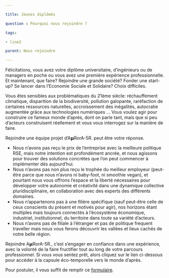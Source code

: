 ```yaml
---

title: Jeunes diplômés

question : Pourquoi nous rejoindre ? 

tags:

- line2

parent: Nous rejoindre

---
```


Félicitations, vous avez votre diplôme universitaire, d’ingénieurs ou de managers en poche ou vous avez une première expérience professionnelle. Et maintenant, que faire? Rejoindre une grande société? Fonder une start-up? Se lancer dans l’Economie Sociale et Solidaire? Choix difficiles.

Vous êtes sensibles aux problématiques du 21ème siècle: réchauffement climatique, disparition de la biodiversité, pollution galopante, raréfaction de certaines ressources naturelles, accroissement des inégalités, autocratie augmentée grâce aux technologies numériques … Vous voulez agir pour construire ce fameux monde d’après, dont on parle tant, mais que si peu d’acteurs construisent réellement et vous vous interrogez sur la manière de faire.

Rejoindre une équipe projet d’A𝝻RorA-5R. peut être votre réponse.


* Nous n’avons pas reçu le prix de l’entreprise avec la meilleure politique RSE, mais notre intention est profondément ancrée, et nous agissons pour trouver des solutions concrètes que l’on peut commencer à implémenter dès aujourd’hui.
* Nous n’avons pas non plus reçu le trophée du meilleur employeur (peut-être parce que nous n’avons ni baby-foot, ni smoothie vegan), et pourtant nous vous offrons l’espace et la liberté nécessaires pour développer votre autonomie et créativité dans une dynamique collective pluridisciplinaire, en collaboration avec des experts des différents domaines.
* Nous n’appartenons pas à une filière spécifique (sauf peut-être celle de ceux conscients du présent et motivés pour agir), nos horizons étant multiples mais toujours connectés à l’écosystème économique, industriel, institutionnel, du territoire dans toute sa variété d’acteurs.
* Nous n’avons pas de filiale à l’étranger et pas de politique frequent traveller mais nous vous ferons découvrir les vallées et lieux cachés de notre belle région.

Rejoindre A𝝻RorA-5R., c’est s’engager en confiance dans une expérience, avec la volonté de la faire fructifier tout au long de votre parcours professionnel. Si vous vous sentez prêt, alors cliquez sur le lien ci-dessous pour accéder à la capsule éco-temporelle vers le monde d’après.

Pour postuler, il vous suffit de remplir ce [formulaire](https://www.google.com/url?q=https://forms.gle/bG2fMDdt7kNNmtP48&sa=D&source=editors&ust=1612784459277000&usg=AOvVaw38jC7ujBtC7yBih2XL5zZg).

